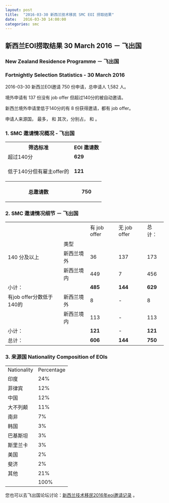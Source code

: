 ```yaml
---
layout: post
title:  "2016-03-30 新西兰技术移民 SMC EOI 捞取结果"
date:   2016-03-30 14:00:00
categories: smc
---
```


## 新西兰EOI捞取结果 30 March 2016 － 飞出国

### New Zealand Residence Programme － 飞出国

### Fortnightly Selection Statistics - 30 March 2016

2016-03-30 新西兰EOI邀请 750 份申请，总申请人 1,582 人。

境外申请有 137 份没有 job offer 但超过140分的被自动邀请。

新西兰境外申请里低于140分的有 8 份获得邀请，都有 job offer。

申请人来源国， 最多， 和  其次，分别占， 和 。

### 1. SMC 邀请情况概况 - 飞出国

<table>
<tr>
<th>筛选标准</th>
<th>EOI 邀请数</th></tr>
<tr>
<td>超过140分</td>
<td><b>629</b></td></tr>
<tr>
<td>
<p>低于140分但有雇主offer的</p></td>
<td><b>121</b></td></tr>
<tr>
<th>
<p>总邀请数</p></th>
<th>
<p><b>750</b></p></th></tr></table>

### 2. SMC 邀请情况细节 － 飞出国

<table>
<tr>
<td/>
<td/>
<td>有 job offer</td>
<td>无 job offer</td>
<td>总计：</td></tr>
<tr>
<td/>
<td>类型</td>
<td/>
<td/>
<td/>
</tr>
<tr>
<td>140 分及以上</td>
<td>新西兰境外</td>
<td>36</td>
<td>137</td>
<td>173</td>
</tr>
<tr>
<td/>
<td>新西兰境内</td>
<td>449</td>
<td>7</td>
<td>456</td>
</tr>
<tr>
<td>小计：</td>
<td/>
<td><b>485</b></td>
<td><b>144</b></td>
<td><b>629</b></td>
</tr>
<tr>
<td>有job offer分数低于140的</td>
<td>新西兰境外</td>
<td>8</td>
<td>-</td>
<td>8</td>
</tr>
<tr>
<td/><td>新西兰境内</td>
<td>113</td>
<td>-</td>
<td>113</td>
</tr>
<tr>
<td>小计：</td>
<td/>
<td><b>121</b></td>
<td>-</td>
<td><b>121</b></td>
</tr>
<tr>
<td>总计：</td>
<td/>
<td><b>606</b></td>
<td><b>144</b></td>
<td><b>750</b></td>
</tr>
</table>

### 3. 来源国 Nationality Composition of EOIs

<table>
<tr>
<td>Nationality</td>
<td>Percentage</td>
</tr>
<tr><td>印度</td><td>24%</td></tr><tr><td>菲律宾</td><td>12%</td></tr><tr><td>中国</td><td>12%</td></tr><tr><td>大不列颠</td><td>11%</td></tr><tr><td>南非</td><td>7%</td></tr><tr><td>韩国</td><td>3%</td></tr><tr><td>巴基斯坦</td><td>3%</td></tr><tr><td>斯里兰卡</td><td>3%</td></tr><tr><td>美国</td><td>2%</td></tr><tr><td>斐济</td><td>2%</td></tr><tr><td>其他</td><td>21%</td></tr>
<tr>
<td/>
<td>100%</td>
</tr>
</table>

您也可以去飞出国论坛讨论：[新西兰技术移民2016年eoi邀请记录](http://bbs.fcgvisa.com/t/2016-eoi/8622) 。
